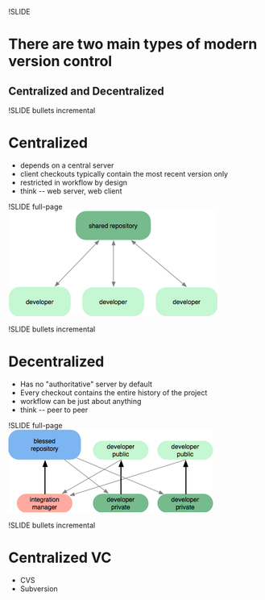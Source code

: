 
!SLIDE
# There are two main types of modern version control #
## Centralized and Decentralized ##

!SLIDE bullets incremental
# Centralized #
* depends on a central server
* client checkouts typically contain the most recent version only
* restricted in workflow by design
* think -- web server, web client

!SLIDE full-page
![](img/workflow-a.png)

!SLIDE bullets incremental
# Decentralized #
* Has no "authoritative" server by default
* Every checkout contains the entire history of the project
* workflow can be just about anything
* think -- peer to peer

!SLIDE full-page
![](img/workflow-b.png)

!SLIDE bullets incremental
# Centralized VC #
* CVS
* Subversion


